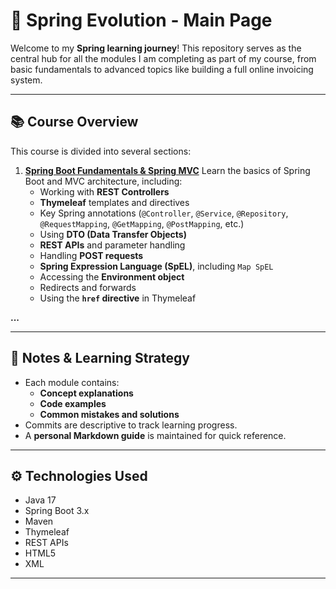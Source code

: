 # 🚀 Spring Evolution - Main Page

Welcome to my **Spring learning journey**! This repository serves as the central hub for all the modules I am completing as part of my course, from basic fundamentals to advanced topics like building a full online invoicing system.

---

## 📚 Course Overview

This course is divided into several sections:

1. [**Spring Boot Fundamentals & Spring MVC**](https://github.com/TU_USUARIO/spring-boot-fundamentals)
   Learn the basics of Spring Boot and MVC architecture, including:
   - Working with **REST Controllers**
   - **Thymeleaf** templates and directives
   - Key Spring annotations (`@Controller`, `@Service`, `@Repository`, `@RequestMapping`, `@GetMapping`, `@PostMapping`, etc.)
   - Using **DTO (Data Transfer Objects)**
   - **REST APIs** and parameter handling
   - Handling **POST requests**
   - **Spring Expression Language (SpEL)**, including `Map SpEL`  
   - Accessing the **Environment object**
   - Redirects and forwards
   - Using the **`href` directive** in Thymeleaf

**...**

---

## 🧠 Notes & Learning Strategy

- Each module contains:
  - **Concept explanations**
  - **Code examples**
  - **Common mistakes and solutions**
- Commits are descriptive to track learning progress.
- A **personal Markdown guide** is maintained for quick reference.

---

## ⚙️ Technologies Used

- Java 17  
- Spring Boot 3.x  
- Maven  
- Thymeleaf  
- REST APIs  
- HTML5
- XML 

---
